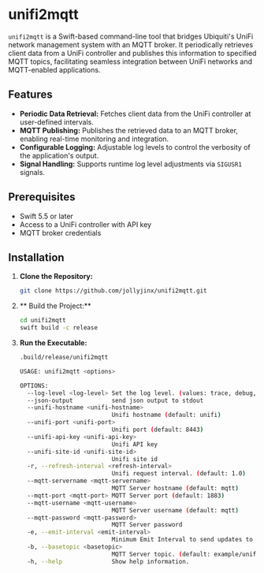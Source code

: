 # unifi2mqtt

`unifi2mqtt` is a Swift-based command-line tool that bridges Ubiquiti's UniFi network management system with an MQTT broker. It periodically retrieves client data from a UniFi controller and publishes this information to specified MQTT topics, facilitating seamless integration between UniFi networks and MQTT-enabled applications.

## Features

- **Periodic Data Retrieval:** Fetches client data from the UniFi controller at user-defined intervals.
- **MQTT Publishing:** Publishes the retrieved data to an MQTT broker, enabling real-time monitoring and integration.
- **Configurable Logging:** Adjustable log levels to control the verbosity of the application's output.
- **Signal Handling:** Supports runtime log level adjustments via `SIGUSR1` signals.

## Prerequisites

- Swift 5.5 or later
- Access to a UniFi controller with API key
- MQTT broker credentials

## Installation

1. **Clone the Repository:**

   ```bash
   git clone https://github.com/jollyjinx/unifi2mqtt.git
    ```

2. ** Build the Project:**

    ```bash
    cd unifi2mqtt
    swift build -c release
    ```
3. **Run the Executable:**

    ```bash
    .build/release/unifi2mqtt
    
    USAGE: unifi2mqtt <options>

    OPTIONS:
      --log-level <log-level> Set the log level. (values: trace, debug, info, notice, warning, error, critical; default: debug)
      --json-output           send json output to stdout
      --unifi-hostname <unifi-hostname>
                              Unifi hostname (default: unifi)
      --unifi-port <unifi-port>
                              Unifi port (default: 8443)
      --unifi-api-key <unifi-api-key>
                              Unifi API key
      --unifi-site-id <unifi-site-id>
                              Unifi site id
      -r, --refresh-interval <refresh-interval>
                              Unifi request interval. (default: 1.0)
      --mqtt-servername <mqtt-servername>
                              MQTT Server hostname (default: mqtt)
      --mqtt-port <mqtt-port> MQTT Server port (default: 1883)
      --mqtt-username <mqtt-username>
                              MQTT Server username (default: mqtt)
      --mqtt-password <mqtt-password>
                              MQTT Server password
      -e, --emit-interval <emit-interval>
                              Minimum Emit Interval to send updates to mqtt Server. (default: 1.0)
      -b, --basetopic <basetopic>
                              MQTT Server topic. (default: example/unifi/)
      -h, --help              Show help information.

```
